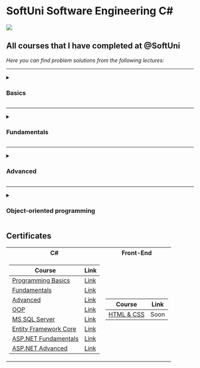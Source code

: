 # SoftUni Software Engineering C#
<img src="https://capsule-render.vercel.app/api?type=waving&color=0:552586,100:a82da8&height=300&section=header&text=SoftUni&fontSize=90&fontAlignY=25&desc=Courses&descSize=60&descAlignY=50"/>

<h2>All courses that I have completed at @SoftUni</h2>

<em>Here you can find problem solutions from the following lectures:</em>
***
<details>
<summary><h3> Basics </summary>

1. [**First Steps In Coding**](https://github.com/hristianivanov/SoftUni-Courses/tree/main/Csharp-Basics/1.First%20Steps%20in%20Coding)
2. [**Conditional Statements Advanced**](https://github.com/hristianivanov/SoftUni-Courses/tree/main/Csharp-Basics/2.Conditional%20Statements)
3. [**Nested Conditional Statements**](https://github.com/hristianivanov/SoftUni-Courses/tree/main/Csharp-Basics/3.Conditional%20Statements%20Advanced)
4. [**For Loop**](https://github.com/hristianivanov/SoftUni-Courses/tree/main/Csharp-Basics/4.For-Loop)
5. [**While Loop**](https://github.com/hristianivanov/SoftUni-Courses/tree/main/Csharp-Basics/5.While%20Loop)
6. [**Nested Loops**](https://github.com/hristianivanov/SoftUni-Courses/tree/main/Csharp-Basics/6.Nested%20Loops)
7. [**Final Exam**](https://github.com/hristianivanov/SoftUni-Courses/tree/main/Csharp-Basics/Exams)
 </details>
 
***
 <details>
 <summary><h3> Fundamentals </summary>

1. [**Basic Syntax, Conditional Statements and Loops**]()
2. [**Data Types and Variables**]()
3. [**Arrays**]()
4. [**Methods**]()
5. [**Lists**]()  
6. [**Objects and Classes**]()
7. [**Associative Arrays**]()  
8. [**Text Processing**]()
9. [**Regular Expressions**]()
10. [**ExamPreparation**]()
11. [**FinalExam**]()
  </details>
  
***
 <details>
 <summary><h3> Advanced </summary>

1. [**Stacks and Queues**]()
2. [**Multidimentional Arrays**]()
3. [**Sets and Dictionaries**]()
4. [**Streams, Files and Directories**]()
5. [**Functional Programming**]()
6. [**Defining Classes**]()
7. [**Generics**]() 
8. [**Exam Preparation**]()
9. [**Final Exam**]()
  </details>
  
***
<details>
<summary><h3> Object-oriented programming </summary>

1. [**Inheritance**]()
2. [**Encapsulation**]()
3. [**InterfacesAndAbstraction**]()
4. [**Polymorphism**]()
5. [**ExceptionsAndErrorHandling**]()
6. [**ReflectionAndAttributes**]()
7. [**UnitTesting**]()
8. [**ExamPreparation**]()
9. [**FinalExam**]()
 </details>
 
 
<h2> Certificates </h2>

<table>

<tr>
  <th> C# </th>
  <th> Front-End </th>
</tr>

<tr>
<td>

| **Course**                                                                                                                | **Link**                                                   |
| ---------------------------------------------------------------------                                                     | ---------------------------------------------------------- |
| <a href="https://softuni.bg/trainings/3513/programming-basics-with-csharp-november-2021" > Programming Basics</a>         | <a href="https://softuni.bg/certificates/details/121527/7ee6e4e3"> Link </a> |
| <a href="https://softuni.bg/trainings/3729/programming-fundamentals-with-csharp-may-2022"> Fundamentals </a>              | <a href="https://softuni.bg/certificates/details/139378/f700e378"> Link </a> |
| <a href="https://softuni.bg/trainings/3842/csharp-advanced-september-2022"> Advanced </a>                                 | <a href="https://softuni.bg/certificates/details/144040/4f0e998b"> Link </a> |
| <a href="https://softuni.bg/trainings/3843/csharp-oop-october-2022"> OOP </a>                                             | <a href="https://softuni.bg/certificates/details/150785/bfd90623"> Link </a> |
| <a href="https://softuni.bg/trainings/3965/ms-sql-january-2023"> MS SQL Server </a>                                       | <a href="https://softuni.bg/certificates/details/157803/b4bdd74f"> Link </a> |
| <a href="https://softuni.bg/trainings/3966/entity-framework-core-february-2023"> Entity Framework Core </a>               | <a href="https://softuni.bg/certificates/details/164837/3fd379f2"> Link </a> |
| <a href="https://softuni.bg/trainings/4105/asp-net-fundamentals-may-2023"> ASP.NET Fundamentals </a>                      | <a href="https://softuni.bg/certificates/details/184886/751d905c"> Link </a> |
| <a href="https://softuni.bg/trainings/4107/asp-net-advanced-june-2023"> ASP.NET Advanced </a>                             | <a href="https://softuni.bg/certificates/details/182232/c9bd5c5b"> Link </a> |

</td>

<td>

| **Course**                                                                               | **Link**                                                                    |
| ---------------------------------------------------------------------------------------- | --------------------------------------------------------------------------- |
| <a href=""> HTML & CSS </a> | <a> Soon </a> |

</td>

</tr>

</table>
